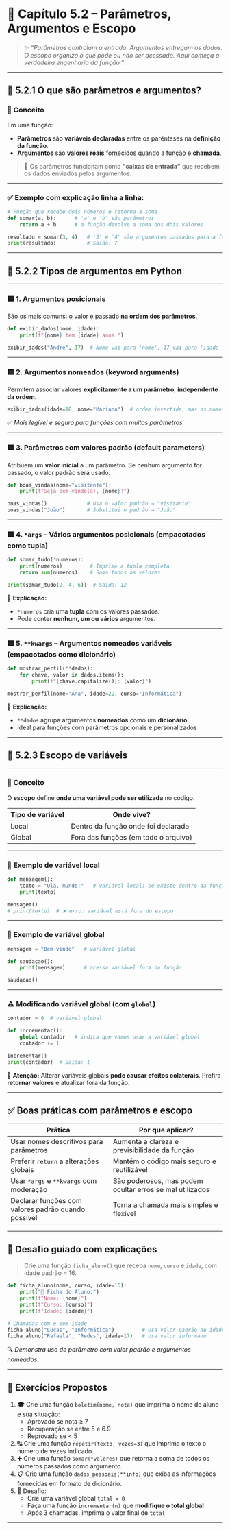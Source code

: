 # 🔄 Capítulo 5.2 – Parâmetros, Argumentos e Escopo

> ✨ *“Parâmetros controlam a entrada. Argumentos entregam os dados. O escopo organiza o que pode ou não ser acessado. Aqui começa a verdadeira engenharia da função.”*

------

## 📘 5.2.1 O que são parâmetros e argumentos?

### 🧠 Conceito

Em uma função:

- **Parâmetros** são **variáveis declaradas** entre os parênteses na **definição da função**.
- **Argumentos** são **valores reais** fornecidos quando a função é **chamada**.

> 📎 Os parâmetros funcionam como **"caixas de entrada"** que recebem os dados enviados pelos argumentos.

------

### ✅ Exemplo com explicação linha a linha:

```python
# Função que recebe dois números e retorna a soma
def somar(a, b):      # 'a' e 'b' são parâmetros
    return a + b      # a função devolve a soma dos dois valores

resultado = somar(3, 4)   # '3' e '4' são argumentos passados para a função
print(resultado)          # Saída: 7
```

------

## 🔢 5.2.2 Tipos de argumentos em Python

------

### 🟦 1. **Argumentos posicionais**

São os mais comuns: o valor é passado **na ordem dos parâmetros**.

```python
def exibir_dados(nome, idade):
    print(f"{nome} tem {idade} anos.")

exibir_dados("André", 17)  # Nome vai para 'nome', 17 vai para 'idade'
```

------

### 🟨 2. **Argumentos nomeados (keyword arguments)**

Permitem associar valores **explicitamente a um parâmetro**, **independente da ordem**.

```python
exibir_dados(idade=18, nome="Mariana")  # ordem invertida, mas os nomes garantem a correspondência
```

✅ *Mais legível e seguro para funções com muitos parâmetros.*

------

### 🟩 3. **Parâmetros com valores padrão (default parameters)**

Atribuem um **valor inicial** a um parâmetro.
 Se nenhum argumento for passado, o valor padrão será usado.

```python
def boas_vindas(nome="visitante"):
    print(f"Seja bem-vindo(a), {nome}!")

boas_vindas()             # Usa o valor padrão → "visitante"
boas_vindas("João")       # Substitui o padrão → "João"
```

------

### 🟪 4. `*args` – Vários argumentos posicionais (empacotados como tupla)

```python
def somar_tudo(*numeros):
    print(numeros)         # Imprime a tupla completa
    return sum(numeros)    # Soma todos os valores

print(somar_tudo(2, 4, 6))  # Saída: 12
```

🔎 **Explicação:**

- `*numeros` cria uma **tupla** com os valores passados.
- Pode conter **nenhum, um ou vários** argumentos.

------

### 🟥 5. `**kwargs` – Argumentos nomeados variáveis (empacotados como dicionário)

```python
def mostrar_perfil(**dados):
    for chave, valor in dados.items():
        print(f"{chave.capitalize()}: {valor}")

mostrar_perfil(nome="Ana", idade=22, curso="Informática")
```

🔎 **Explicação:**

- `**dados` agrupa argumentos **nomeados** como um **dicionário**
- Ideal para funções com parâmetros opcionais e personalizados

------

## 🔐 5.2.3 Escopo de variáveis

------

### 📘 Conceito

O **escopo** define **onde uma variável pode ser utilizada** no código.

| Tipo de variável | Onde vive?                           |
| ---------------- | ------------------------------------ |
| Local            | Dentro da função onde foi declarada  |
| Global           | Fora das funções (em todo o arquivo) |

------

### 🔸 Exemplo de variável local

```python
def mensagem():
    texto = "Olá, mundo!"   # variável local: só existe dentro da função
    print(texto)

mensagem()
# print(texto)  # ❌ erro: variável está fora do escopo
```

------

### 🔸 Exemplo de variável global

```python
mensagem = "Bem-vindo"   # variável global

def saudacao():
    print(mensagem)      # acessa variável fora da função

saudacao()
```

------

### ⚠️ Modificando variável global (com `global`)

```python
contador = 0  # variável global

def incrementar():
    global contador   # indica que vamos usar a variável global
    contador += 1

incrementar()
print(contador)  # Saída: 1
```

📌 **Atenção:** Alterar variáveis globais **pode causar efeitos colaterais**. Prefira **retornar valores** e atualizar fora da função.

------

## ✅ Boas práticas com parâmetros e escopo

| Prática                                             | Por que aplicar?                                         |
| --------------------------------------------------- | -------------------------------------------------------- |
| Usar nomes descritivos para parâmetros              | Aumenta a clareza e previsibilidade da função            |
| Preferir `return` a alterações globais              | Mantém o código mais seguro e reutilizável               |
| Usar `*args` e `**kwargs` com moderação             | São poderosos, mas podem ocultar erros se mal utilizados |
| Declarar funções com valores padrão quando possível | Torna a chamada mais simples e flexível                  |

------

## 🧠 Desafio guiado com explicações

> Crie uma função `ficha_aluno()` que receba `nome`, `curso` e `idade`, com idade padrão = 16.

```python
def ficha_aluno(nome, curso, idade=16):
    print("📄 Ficha do Aluno:")
    print(f"Nome: {nome}")
    print(f"Curso: {curso}")
    print(f"Idade: {idade}")

# Chamadas com e sem idade
ficha_aluno("Lucas", "Informática")         # Usa valor padrão de idade
ficha_aluno("Rafaela", "Redes", idade=17)   # Usa valor informado
```

🔍 *Demonstra uso de parâmetro com valor padrão e argumentos nomeados.*

------

## 📘 Exercícios Propostos

1. 🎓 Crie uma função `boletim(nome, nota)` que imprima o nome do aluno e sua situação:
   - Aprovado se nota ≥ 7
   - Recuperação se entre 5 e 6.9
   - Reprovado se < 5
2. 🔠 Crie uma função `repetir(texto, vezes=3)` que imprima o texto o número de vezes indicado.
3. ➕ Crie uma função `somar(*valores)` que retorna a soma de todos os números passados como argumento.
4. 📋 Crie uma função `dados_pessoais(**info)` que exiba as informações fornecidas em formato de dicionário.
5. 🧠 Desafio:
   - Crie uma variável global `total = 0`
   - Faça uma função `incrementar(n)` que **modifique o total global**
   - Após 3 chamadas, imprima o valor final de `total`

------

